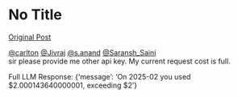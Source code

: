 # No Title

[Original Post](https://discourse.onlinedegree.iitm.ac.in/t/164277/324)

<p><a class="mention" href="/u/carlton">@carlton</a> <a class="mention" href="/u/jivraj">@Jivraj</a> <a class="mention" href="/u/s.anand">@s.anand</a> <a class="mention" href="/u/saransh_saini">@Saransh_Saini</a><br>
sir please provide me other api key. My current request cost is full.</p>
<p>Full LLM Response: {‘message’: ‘On 2025-02 you used $2.000143640000001, exceeding $2’}</p>